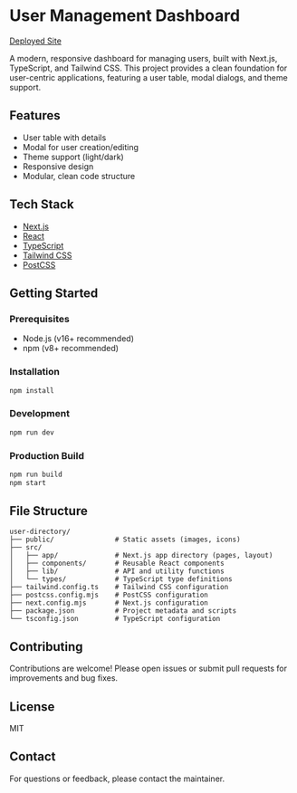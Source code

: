 # User Management Dashboard

[Deployed Site](https://v0-follow-file-instructions-rho.vercel.app/)

A modern, responsive dashboard for managing users, built with Next.js, TypeScript, and Tailwind CSS. This project provides a clean foundation for user-centric applications, featuring a user table, modal dialogs, and theme support.

## Features

- User table with details
- Modal for user creation/editing
- Theme support (light/dark)
- Responsive design
- Modular, clean code structure

## Tech Stack

- [Next.js](https://nextjs.org/)
- [React](https://react.dev/)
- [TypeScript](https://www.typescriptlang.org/)
- [Tailwind CSS](https://tailwindcss.com/)
- [PostCSS](https://postcss.org/)

## Getting Started

### Prerequisites

- Node.js (v16+ recommended)
- npm (v8+ recommended)

### Installation

```bash
npm install
```

### Development

```bash
npm run dev
```

### Production Build

```bash
npm run build
npm start
```

## File Structure

```
user-directory/
├── public/               # Static assets (images, icons)
├── src/
│   ├── app/              # Next.js app directory (pages, layout)
│   ├── components/       # Reusable React components
│   ├── lib/              # API and utility functions
│   └── types/            # TypeScript type definitions
├── tailwind.config.ts    # Tailwind CSS configuration
├── postcss.config.mjs    # PostCSS configuration
├── next.config.mjs       # Next.js configuration
├── package.json          # Project metadata and scripts
└── tsconfig.json         # TypeScript configuration
```

## Contributing

Contributions are welcome! Please open issues or submit pull requests for improvements and bug fixes.

## License

MIT

## Contact

For questions or feedback, please contact the maintainer.
